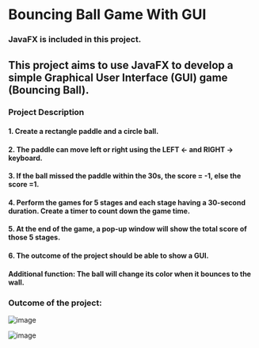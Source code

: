 # Bouncing Ball Game With GUI 
### JavaFX is included in this project.
## This project aims to use JavaFX to develop a simple Graphical User Interface (GUI) game (Bouncing Ball).
### Project Description
#### 1. Create a rectangle paddle and a circle ball.
#### 2. The paddle can move left or right using the LEFT <- and RIGHT -> keyboard.
#### 3. If the ball missed the paddle within the 30s, the score = -1, else the score =1. 
#### 4. Perform the games for 5 stages and each stage having a 30-second duration. Create a timer to count down the game time.
#### 5. At the end of the game, a pop-up window will show the total score of those 5 stages.
#### 6. The outcome of the project should be able to show a GUI.
#### Additional function: The ball will change its color when it bounces to the wall.
### Outcome of the project:

![image](https://github.com/lkmllemon/BouncingBallGameWithGUI_Y2S2/assets/76756859/80f0b162-e487-4426-bef4-b11f27a11513)

![image](https://github.com/lkmllemon/BouncingBallGameWithGUI_Y2S2/assets/76756859/db71c878-d2df-4757-ba12-ba4a18966aa2)

